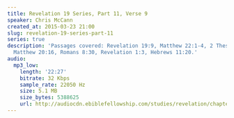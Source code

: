 ```yaml
---
title: Revelation 19 Series, Part 11, Verse 9
speaker: Chris McCann
created_at: 2015-03-23 21:00
slug: revelation-19-series-part-11
series: true
description: 'Passages covered: Revelation 19:9, Matthew 22:1-4, 2 Thessalonians 2:14,
  Matthew 20:16, Romans 8:30, Revelation 1:3, Hebrews 11:20.'
audio:
  mp3_low:
    length: '22:27'
    bitrate: 32 Kbps
    sample_rate: 22050 Hz
    size: 5.1 MB
    size_bytes: 5388625
    url: http://audiocdn.ebiblefellowship.com/studies/revelation/chapter-19/2015.03.23_McCann_-_Revelation_19_Series_Part_11.mp3
---
```

